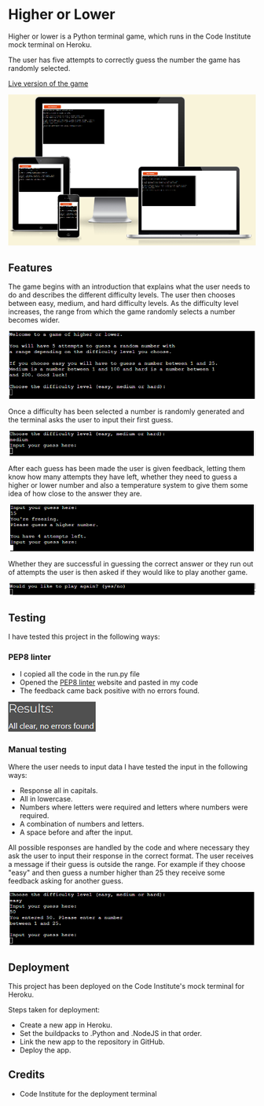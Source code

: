 # Higher or Lower
Higher or lower is a Python terminal game, which runs in the Code Institute mock terminal on Heroku.

The user has five attempts to correctly guess the number the game has randomly selected. 

[Live version of the game](https://higher-or-lower131-f3d3fa4260b3.herokuapp.com/)

![Responsive mockup](assets/images/higher-or-lower-mockup.png)

## Features
The game begins with an introduction that explains what the user needs to do and describes the different difficulty levels. The user then chooses between easy, medium, and hard difficulty levels. As the difficulty level increases, the range from which the game randomly selects a number becomes wider. 

![Opening message and choosing difficulty](assets/images/opening-and-difficulty.png)

Once a difficulty has been selected a number is randomly generated and the terminal asks the user to input their first guess.

![Input guess](assets/images/input-guess.png)

After each guess has been made the user is given feedback, letting them know how many attempts they have left, whether they need to guess a higher or lower number and also a temperature system to give them some idea of how close to the answer they are.

![Feedback](assets/images/feedback.png)

Whether they are successful in guessing the correct answer or they run out of attempts the user is then asked if they would like to play another game.

![New game](assets/images/new-game.png)

## Testing
I have tested this project in the following ways:

### PEP8 linter
 - I copied all the code in the run.py file
 - Opened the [PEP8 linter](https://pep8ci.herokuapp.com/) website and pasted in my code
 - The feedback came back positive with no errors found.

![PEP8 feedback](assets/images/pep8-feedback.png)

### Manual testing
Where the user needs to input data I have tested the input in the following ways:
 - Response all in capitals.
 - All in lowercase.
 - Numbers where letters were required and letters where numbers were required.
 - A combination of numbers and letters.
 - A space before and after the input.

 All possible responses are handled by the code and where necessary they ask the user to input their response in the correct format. The user receives a message if their guess is outside the range. For example if they choose "easy" and then guess a number higher than 25 they receive some feedback asking for another guess. 

 ![Outside the range feedback](assets/images/range-feedback.png)

 ## Deployment
 This project has been deployed on the Code Institute's mock terminal for Heroku.

 Steps taken for deployment:
  - Create a new app in Heroku.
  - Set the buildpacks to .Python and .NodeJS in that order.
  - Link the new app to the repository in GitHub.
  - Deploy the app.

## Credits
- Code Institute for the deployment terminal
 